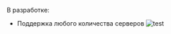 В разработке:
* Поддержка любого количества серверов
![test](http://3.bp.blogspot.com/-AMpo1majfgw/VQ28imc_7EI/AAAAAAAAAKE/_L7yqH3-RR0/s1600/%D0%A1%D0%BD%D0%B8%D0%BC%D0%BE%D0%BA%2B%D1%8D%D0%BA%D1%80%D0%B0%D0%BD%D0%B0%2B(75).png)
